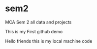 # sem2
MCA Sem 2 all data and projects
 
 
 This is my First github demo


Hello friends this is my local machine code